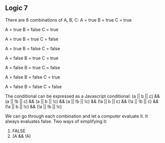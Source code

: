 ## Logic 7
There are 8 combinations of A, B, C:
A = true
B = true
C = true

A = true
B = false
C = true

A = true
B = true
C = false

A = true
B = false
C = false

A = false
B = true
C = true

A = false
B = true
C = false

A = false
B = false
C = true

A = false
B = false
C = false

The conditional can be expressed as a Javascript conditional: 
(a || b || c) && (a || !b || c) && (a || b || !c) && (a || !b || !c) && (!a || b || c) && (!a || !b || c) && (!a || b || !c) && (!a || !b || !c)

We can go through each combination and let a computer evaluate it. It always evaluates false. Two ways of simplifying it:
1. FALSE
2. (A && !A)